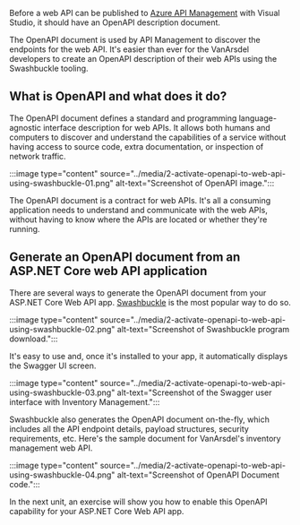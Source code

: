 Before a web API can be published to [Azure API Management][az apim] with Visual Studio, it should have an OpenAPI description document.

The OpenAPI document is used by API Management to discover the endpoints for the web API. It's easier than ever for the VanArsdel developers to create an OpenAPI description of their web APIs using the Swashbuckle tooling.

## What is OpenAPI and what does it do? ##

The OpenAPI document defines a standard and programming language-agnostic interface description for web APIs. It allows both humans and computers to discover and understand the capabilities of a service without having access to source code, extra documentation, or inspection of network traffic.

:::image type="content" source="../media/2-activate-openapi-to-web-api-using-swashbuckle-01.png" alt-text="Screenshot of OpenAPI image.":::

The OpenAPI document is a contract for web APIs. It's all a consuming application needs to understand and communicate with the web APIs, without having to know where the APIs are located or whether they're running.

## Generate an OpenAPI document from an ASP.NET Core web API application ##

There are several ways to generate the OpenAPI document from your ASP.NET Core Web API app. [Swashbuckle][swashbuckle] is the most popular way to do so.

:::image type="content" source="../media/2-activate-openapi-to-web-api-using-swashbuckle-02.png" alt-text="Screenshot of Swashbuckle program download.":::

It's easy to use and, once it's installed to your app, it automatically displays the Swagger UI screen.

:::image type="content" source="../media/2-activate-openapi-to-web-api-using-swashbuckle-03.png" alt-text="Screenshot of the Swagger user interface with Inventory Management.":::

Swashbuckle also generates the OpenAPI document on-the-fly, which includes all the API endpoint details, payload structures, security requirements, etc. Here's the sample document for VanArsdel's inventory management web API.

:::image type="content" source="../media/2-activate-openapi-to-web-api-using-swashbuckle-04.png" alt-text="Screenshot of OpenAPI Document code.":::

In the next unit, an exercise will show you how to enable this OpenAPI capability for your ASP.NET Core Web API app.

[az apim]: /azure/api-management/api-management-key-concepts
[swashbuckle]: https://github.com/domaindrivendev/Swashbuckle.AspNetCore